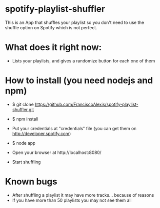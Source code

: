 # spotify-playlist-shuffler

This is an App that shuffles your playlist so you don't need to use the shuffle option on Spotify which is not perfect.

# What does it right now:

- Lists your playlists, and gives a randomize button for each one of them

# How to install (you need nodejs and npm)

 - $ git clone https://github.com/FranciscoAlexis/spotify-playlist-shuffler.git

 - $ npm install

 - Put your credentials at "credentials" file (you can get them on http://developer.spotify.com)

 - $ node app

 - Open your browser at http://localhost:8080/

 - Start shuffling

 # Known bugs
 - After shuffling a playlist it may have more tracks... because of reasons
 - If you have more than 50 playlists you may not see them all


